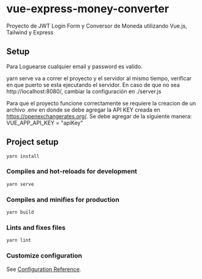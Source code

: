 # vue-express-money-converter

Proyecto de JWT Login Form y Conversor de Moneda utilizando Vue.js, Tailwind y Express

## Setup

Para Loguearse cualquier email y password es valido.

yarn serve va a correr el proyecto y el servidor al mismo tiempo, verificar en que puerto se esta ejecutando el servidor. En caso de que no sea http://localhost:8080/, cambiar la configuración en ./server.js

Para que el proyecto funcione correctamente se requiere la creacion de un archivo .env en donde se debe agregar la API KEY creada en https://openexchangerates.org/. Se debe agregar de la siguiente manera:
VUE_APP_API_KEY = "apiKey"


## Project setup
```
yarn install
```

### Compiles and hot-reloads for development
```
yarn serve
```

### Compiles and minifies for production
```
yarn build
```

### Lints and fixes files
```
yarn lint
```

### Customize configuration
See [Configuration Reference](https://cli.vuejs.org/config/).

